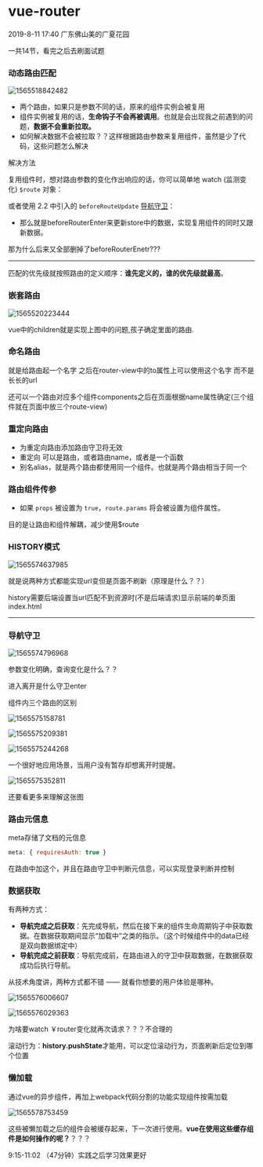 # vue-router

2019-8-11 17:40     广东佛山美的广夏花园

一共14节，看完之后去刷面试题

### 动态路由匹配

![1565518842482](image/1565518842482.png)

- 两个路由，如果只是参数不同的话，原来的组件实例会被复用
- 组件实例被复用的话，**生命钩子不会再被调用**。也就是会出现我之前遇到的问题，**数据不会重新拉取。**
- 如何解决数据不会被拉取？？这样根据路由参数来复用组件，虽然是少了代码，这些问题怎么解决

解决方法

复用组件时，想对路由参数的变化作出响应的话，你可以简单地 watch (监测变化) `$route` 对象：

或者使用 2.2 中引入的 `beforeRouteUpdate` [导航守卫](https://router.vuejs.org/zh/guide/advanced/navigation-guards.html)：

- 那么就是beforeRouterEnter来更新store中的数据，实现复用组件的同时又跟新数据。

那为什么后来又全部删掉了beforeRouterEnetr???

---

匹配的优先级就按照路由的定义顺序：**谁先定义的，谁的优先级就最高**。

### 嵌套路由

![1565520223444](image/1565520223444.png)

vue中的children就是实现上图中的问题,孩子确定里面的路由.

### 命名路由

就是给路由起一个名字   之后在router-view中的to属性上可以使用这个名字   而不是长长的url

还可以一个路由对应多个组件components之后在页面根据name属性确定(三个组件就在页面中放三个route-view)

### 重定向路由

- 为重定向路由添加路由守卫将无效
- 重定向 可以是路由，或者路由name，或者是一个函数
- 别名alias，就是两个路由都使用同一个组件。也就是两个路由相当于同一个

### 路由组件传参

- 如果 `props` 被设置为 `true`，`route.params` 将会被设置为组件属性。

目的是让路由和组件解耦，减少使用$route

### HISTORY模式

![1565574637985](image/1565574637985.png)

就是说两种方式都能实现url变但是页面不刷新（原理是什么？？）

history需要后端设置当url匹配不到资源时(不是后端请求)显示前端的单页面index.html

----

### 导航守卫

![1565574796968](image/1565574796968.png)

参数变化明确，查询变化是什么？？

进入离开是什么守卫enter

组件内三个路由的区别

![1565575158781](image/1565575158781.png)

![1565575209381](image/1565575209381.png)

![1565575244268](image/1565575244268.png)

一个很好地应用场景，当用户没有暂存却想离开时提醒。

![1565575352811](image/1565575352811.png)

还要看更多来理解这张图

### 路由元信息

meta存储了文档的元信息

```js
meta: { requiresAuth: true }
```

在路由中加这个，并且在路由守卫中判断元信息，可以实现登录判断并控制

### 数据获取

有两种方式：

- **导航完成之后获取**：先完成导航，然后在接下来的组件生命周期钩子中获取数据。在数据获取期间显示“加载中”之类的指示。（这个时候组件中的data已经是双向数据绑定中）
- **导航完成之前获取**：导航完成前，在路由进入的守卫中获取数据，在数据获取成功后执行导航。

从技术角度讲，两种方式都不错 —— 就看你想要的用户体验是哪种。

![1565576006607](image/1565576006607.png)

![1565576029363](image/1565576029363.png)

为啥要watch ￥router变化就再次请求？？？不合理的

滚动行为：**history.pushState**才能用，可以定位滚动行为，页面刷新后定位到哪个位置



### 懒加载

通过vue的异步组件，再加上webpack代码分割的功能实现组件按需加载

![1565578753459](image/1565578753459.png)

这些被懒加载之后的组件会被缓存起来，下一次进行使用。**vue在使用这些缓存组件是如何操作的呢？**？？？

9:15-11:02 （47分钟）实践之后学习效果更好